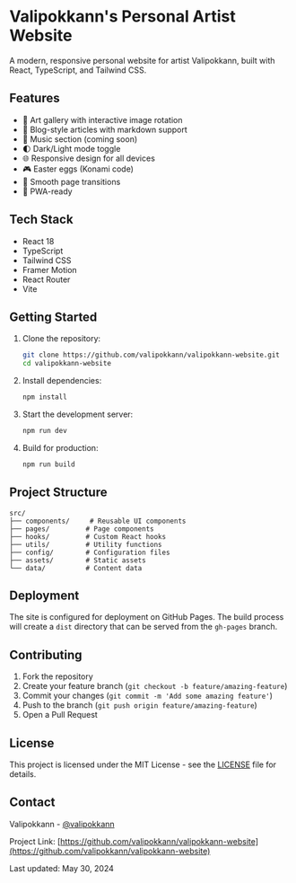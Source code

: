 # Valipokkann's Personal Artist Website

A modern, responsive personal website for artist Valipokkann, built with React, TypeScript, and Tailwind CSS.

## Features

- 🎨 Art gallery with interactive image rotation
- 📝 Blog-style articles with markdown support
- 🎵 Music section (coming soon)
- 🌓 Dark/Light mode toggle
- 🌐 Responsive design for all devices
- 🎮 Easter eggs (Konami code)
- 💫 Smooth page transitions
- 📱 PWA-ready

## Tech Stack

- React 18
- TypeScript
- Tailwind CSS
- Framer Motion
- React Router
- Vite

## Getting Started

1. Clone the repository:
   ```bash
   git clone https://github.com/valipokkann/valipokkann-website.git
   cd valipokkann-website
   ```

2. Install dependencies:
   ```bash
   npm install
   ```

3. Start the development server:
   ```bash
   npm run dev
   ```

4. Build for production:
   ```bash
   npm run build
   ```

## Project Structure

```
src/
├── components/     # Reusable UI components
├── pages/         # Page components
├── hooks/         # Custom React hooks
├── utils/         # Utility functions
├── config/        # Configuration files
├── assets/        # Static assets
└── data/          # Content data
```

## Deployment

The site is configured for deployment on GitHub Pages. The build process will create a `dist` directory that can be served from the `gh-pages` branch.

## Contributing

1. Fork the repository
2. Create your feature branch (`git checkout -b feature/amazing-feature`)
3. Commit your changes (`git commit -m 'Add some amazing feature'`)
4. Push to the branch (`git push origin feature/amazing-feature`)
5. Open a Pull Request

## License

This project is licensed under the MIT License - see the [LICENSE](LICENSE) file for details.

## Contact

Valipokkann - [@valipokkann](https://twitter.com/valipokkann)

Project Link: [https://github.com/valipokkann/valipokkann-website](https://github.com/valipokkann/valipokkann-website)

Last updated: May 30, 2024 